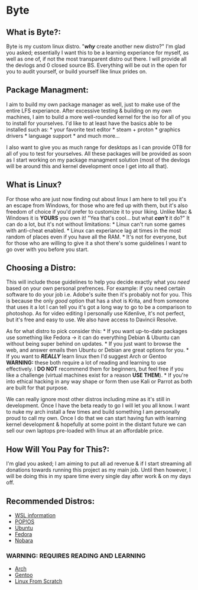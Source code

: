 # Byte 

## What is Byte?:

Byte is my custom linux distro. "***why*** create another new distro?" 
I'm glad you asked; essentially I want this to be a learning experiance for myself, 
as well as one of, if not the most transparent distro out there. 
I will provide all the devlogs and 0 closed source BS.
Everything will be out in the open for you to audit yourself, or build yourself like linux prides on.

## Package Managment:

I aim to build my own package manager as well, just to make use of the entire LFS experiance.
After excessive testing & building on my own machines, 
I aim to build a more well-rounded kernel for the iso for all of you to install for yourselves. 
I'd like to at least have the basics able to be installed such as:
    * your favorite text editor 
    * steam + proton
    * graphics drivers 
    * language support
    * and much more...

I also want to give you as much range for desktops as I can provide OTB for all of you to test for yourselves. 
All these packages will be provided as soon as I start working on my package managment solution 
(most of the devlogs will be around this and kernel development once I get into all that).

## What is Linux?

For those who are just now finding out about linux I am here to tell you it's an escape from Windows, 
for those who are fed up with them, but it's also freedom of choice if you'd prefer to customize it to your liking. 
Unlike Mac & Windows it is **YOURS** you own it! 
"Yea that's cool... but what ***can't*** it do?" It can do a lot, but it's not without limitations:
    * Linux can't run some games with anti-cheat enabled.
    * Linux can experiance lag at times in the most random of places even if you have all the RAM.
    * It's not for everyone, but for those who are willing to give it a shot there's some guidelines 
        I want to go over with you before you start.

## Choosing a Distro:

This will include those guidelines to help you decide exactly what you *need* based on your own personal prefrences. 
For example: if you need certain software to do your job i.e. Adobe's suite then it's probably not for you. 
This is because the only *good* option that has a shot is Krita,
and from someone that uses it a lot I can tell you it's got a long way to go to be a comparison to photoshop. 
As for video editing I personally use Kdenlive, it's not perfect, but it's free and easy to use. 
We also have access to Davincii Resolve.

As for what distro to pick consider this:
    * If you want up-to-date packages use something like Fedora -> it can do everything 
        Debian & Ubuntu can without being super behind on updates.
    * If you just want to browse the web, and answer emails then 
        Ubuntu or Debian are great options for you.
    * If you want to ***REALLY*** learn linux then 
        I'd suggest Arch or Gentoo **WARNING:** these both require a lot of reading and learning to use effectively. 
        I **DO NOT** recommend them for beginners, 
        but feel free if you like a challenge (virtual machines exist for a reason **USE THEM**).
    * If you're into ethical hacking in any way shape or form then use Kali or Parrot as both are built for that purpose.

We can really ignore most other distros including mine as it's still in development. 
Once I have the beta ready to go I will let you all know. 
I want to nuke my arch install a few times and build something I am personally proud to call my own. 
Once I do that we can start having fun with learning kernel development & 
hopefully at some point in the distant future we can sell our own laptops pre-loaded with linux at an affordable price.

## How Will You Pay for This?:

I'm glad you asked; I am aiming to put all ad revenue & 
if I start streaming all donations towards running this project as my main job. Until then however,
I will be doing this in my spare time every single day after work & on my days off.

## Recommended Distros:

   * [WSL information](https://learn.microsoft.com/en-us/windows/wsl/install)
   * [POP!OS](https://pop.system76.com/)
   * [Ubuntu](https://ubuntu.com/download/desktop)
   * [Fedora](https://fedoraproject.org/workstation/)
   * [Nobara](https://nobaraproject.org/download-nobara/)

### WARNING: REQUIRES READING AND LEARNING
   * [Arch](https://archlinux.org/)
   * [Gentoo](https://www.gentoo.org/)
   * [Linux From Scratch](https://www.linuxfromscratch.org/lfs/)

